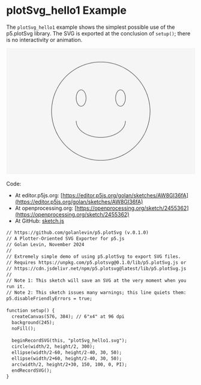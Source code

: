 # plotSvg_hello1 Example

The `plotSvg_hello1` example shows the simplest possible use of the p5.plotSvg library. The SVG is exported at the conclusion of `setup()`; there is no interactivity or animation. 

![plotSvg_hello1.png](plotSvg_hello1.png)

Code: 

* At editor.p5js.org: [https://editor.p5js.org/golan/sketches/AW8GI36fA](https://editor.p5js.org/golan/sketches/AW8GI36fA)
* At openprocessing.org: [https://openprocessing.org/sketch/2455362](https://openprocessing.org/sketch/2455362)
* At GitHub: [sketch.js](https://raw.githubusercontent.com/golanlevin/p5.plotSvg/refs/heads/main/examples/plotSvg_hello1/sketch.js)

```
// https://github.com/golanlevin/p5.plotSvg (v.0.1.0)
// A Plotter-Oriented SVG Exporter for p5.js
// Golan Levin, November 2024
//
// Extremely simple demo of using p5.plotSvg to export SVG files.
// Requires https://unpkg.com/p5.plotsvg@0.1.0/lib/p5.plotSvg.js or
// https://cdn.jsdelivr.net/npm/p5.plotsvg@latest/lib/p5.plotSvg.js
// 
// Note 1: This sketch will save an SVG at the very moment when you run it. 
// Note 2: This sketch issues many warnings; this line quiets them:
p5.disableFriendlyErrors = true;

function setup() {
  createCanvas(576, 384); // 6"x4" at 96 dpi
  background(245); 
  noFill();

  beginRecordSVG(this, "plotSvg_hello1.svg");
  circle(width/2, height/2, 300); 
  ellipse(width/2-60, height/2-40, 30, 50);
  ellipse(width/2+60, height/2-40, 30, 50);
  arc(width/2, height/2+30, 150, 100, 0, PI);
  endRecordSVG();
}
```
